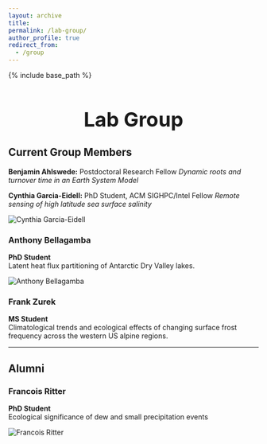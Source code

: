 ```yaml
---
layout: archive
title:
permalink: /lab-group/
author_profile: true
redirect_from:
  - /group
---
```


{% include base_path %}

<h1 style="font-size: 40px; font-weight: bold; text-align: center; margin-bottom: 0.5em;">Lab Group</h1>

## Current Group Members

**Benjamin Ahlswede:** Postdoctoral Research Fellow
_Dynamic roots and turnover time in an Earth System Model_

**Cynthia Garcia-Eidell:** PhD Student,  ACM SIGHPC/Intel Fellow
_Remote sensing of high latitude sea surface salinity_

![Cynthia Garcia-Eidell](http://berkelha.people.uic.edu/wp-content/uploads/177528_10150910599964678_1549231334_o.jpg)

### Anthony Bellagamba
**PhD Student**  
Latent heat flux partitioning of Antarctic Dry Valley lakes.

![Anthony Bellagamba](http://berkelha.people.uic.edu/wp-content/uploads/Me-Antarctica.jpg)

### Frank Zurek
**MS Student**  
Climatological trends and ecological effects of changing surface frost frequency across the western US alpine regions.

---

## Alumni

### Francois Ritter
**PhD Student**  
Ecological significance of dew and small precipitation events

![Francois Ritter](http://berkelha.people.uic.edu/wp-content/uploads/Francois_ritter.jpeg)
